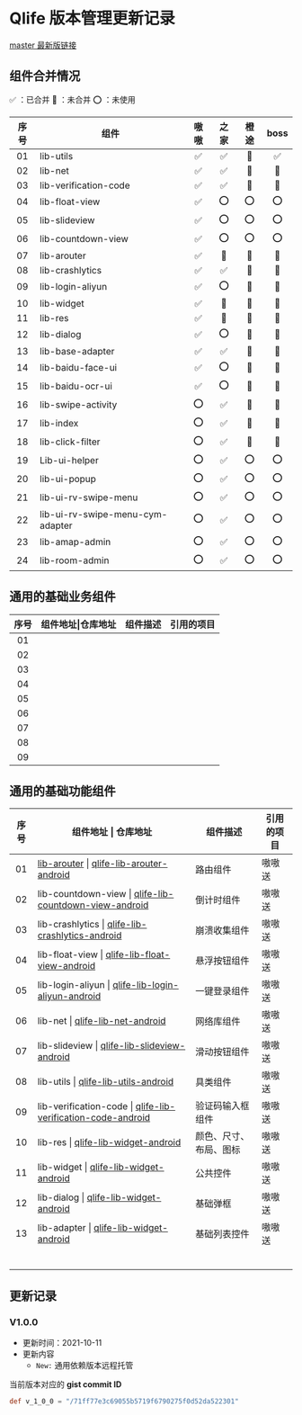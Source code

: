 # Qlife 版本管理更新记录

[master 最新版链接](https://raw.githubusercontent.com/qlife-android/version-config-gradle/master/version.gradle)

## 组件合并情况

:white_check_mark: ：已合并	:large_blue_circle: ：未合并	:o: ：未使用

| 序号 | 组件                  |        嗷嗷        |             之家              |             橙途              |             boss              |
| :--: | --------------------- | :----------------: | :---------------------------: | :---------------------------: | :---------------------------: |
|  01  | lib-utils             | :white_check_mark: |      :white_check_mark:       | :large_blue_circle: |      :white_check_mark:       |
|  02  | lib-net               | :white_check_mark: | :white_check_mark: | :large_blue_circle: | :large_blue_circle: |
|  03  | lib-verification-code | :white_check_mark: | :white_check_mark: | :large_blue_circle: | :large_blue_circle: |
|  04  | lib-float-view        | :white_check_mark: |              :o:              |              :o:              |              :o:              |
|  05  | lib-slideview         | :white_check_mark: |              :o:              |              :o:              |              :o:              |
|  06  | lib-countdown-view    | :white_check_mark: |              :o:              |              :o:              |              :o:              |
|  07  | lib-arouter           | :white_check_mark: |              :large_blue_circle:              |              :large_blue_circle:              |              :large_blue_circle:              |
|  08  | lib-crashlytics       | :white_check_mark: | :white_check_mark: | :large_blue_circle: | :large_blue_circle: |
|  09  | lib-login-aliyun      | :white_check_mark: | :o: | :large_blue_circle: | :large_blue_circle: |
|  10  | lib-widget            | :white_check_mark: | :large_blue_circle: | :large_blue_circle: | :large_blue_circle: |
|  11  | lib-res               | :white_check_mark: | :large_blue_circle: | :large_blue_circle: | :large_blue_circle: |
|  12  | lib-dialog            | :white_check_mark: | :o: | :large_blue_circle: | :large_blue_circle: |
|  13  | lib-base-adapter      | :white_check_mark: | :white_check_mark: | :large_blue_circle: | :large_blue_circle: |
|  14  | lib-baidu-face-ui     | :white_check_mark: | :o: | :large_blue_circle: | :large_blue_circle: |
|  15  | lib-baidu-ocr-ui      | :white_check_mark: | :o: | :large_blue_circle: | :large_blue_circle: |
| 16 | lib-swipe-activity | :o: | :white_check_mark: | :large_blue_circle: | :large_blue_circle: |
| 17 | lib-index | :o: | :white_check_mark: | :large_blue_circle: | :large_blue_circle: |
| 18 | lib-click-filter | :o: | :white_check_mark: | :large_blue_circle: | :large_blue_circle: |
| 19 | Lib-ui-helper | :o: | :white_check_mark: | :o: | :o: |
| 20 | lib-ui-popup | :o: | :white_check_mark: | :o: | :o: |
| 21 | lib-ui-rv-swipe-menu | :o: | :white_check_mark: | :o: | :o: |
| 22 | lib-ui-rv-swipe-menu-cym-adapter | :o: | :white_check_mark: | :o: | :o: |
| 23 | lib-amap-admin | :o: | :white_check_mark: | :o: | :o: |
| 24 | lib-room-admin | :o: | :white_check_mark: | :o: | :o: |











## 通用的基础业务组件

| 序号 | 组件地址\|仓库地址 | 组件描述 | 引用的项目 |
| :--: | ------------------ | -------- | ---------- |
|  01  |                    |          |            |
|  02  |                    |          |            |
|  03  |                    |          |            |
|  04  |                    |          |            |
|  05  |                    |          |            |
|  06  |                    |          |            |
|  07  |                    |          |            |
|  08  |                    |          |            |
|  09  |                    |          |            |





## 通用的基础功能组件

| 序号 | 组件地址 \| 仓库地址                                         | 组件描述               | 引用的项目 |
| :--: | ------------------------------------------------------------ | ---------------------- | ---------- |
|  01  | [lib-arouter](https://github.com/qlife-android/qlife-lib-arouter-android/tree/master/lib/lib-arouter) \| [qlife-lib-arouter-android](https://github.com/qlife-android/qlife-lib-arouter-android) | 路由组件               | 嗷嗷送     |
|  02  | lib-countdown-view \| [qlife-lib-countdown-view-android](https://github.com/qlife-android/qlife-lib-countdown-view-android) | 倒计时组件             | 嗷嗷送     |
|  03  | lib-crashlytics \| [qlife-lib-crashlytics-android](https://github.com/qlife-android/qlife-lib-crashlytics-android) | 崩溃收集组件           | 嗷嗷送     |
|  04  | lib-float-view \| [qlife-lib-float-view-android](https://github.com/qlife-android/qlife-lib-float-view-android) | 悬浮按钮组件           | 嗷嗷送     |
|  05  | lib-login-aliyun \| [qlife-lib-login-aliyun-android](https://github.com/qlife-android/qlife-lib-login-aliyun-android) | 一键登录组件           | 嗷嗷送     |
|  06  | lib-net \| [qlife-lib-net-android](https://github.com/qlife-android/qlife-lib-net-android) | 网络库组件             | 嗷嗷送     |
|  07  | lib-slideview \| [qlife-lib-slideview-android](https://github.com/qlife-android/qlife-lib-slideview-android) | 滑动按钮组件           | 嗷嗷送     |
|  08  | lib-utils \| [qlife-lib-utils-android](https://github.com/qlife-android/qlife-lib-utils-android) | 具类组件               | 嗷嗷送     |
|  09  | lib-verification-code \| [qlife-lib-verification-code-android](https://github.com/qlife-android/qlife-lib-verification-code-android) | 验证码输入框组件       | 嗷嗷送     |
|  10  | lib-res \| [qlife-lib-widget-android](https://github.com/qlife-android/qlife-lib-widget-android) | 颜色、尺寸、布局、图标 | 嗷嗷送     |
|  11  | lib-widget \| [qlife-lib-widget-android](https://github.com/qlife-android/qlife-lib-widget-android) | 公共控件               | 嗷嗷送     |
|  12  | lib-dialog \|  [qlife-lib-widget-android](https://github.com/qlife-android/qlife-lib-widget-android) | 基础弹框               | 嗷嗷送     |
|  13  | lib-adapter \|  [qlife-lib-widget-android](https://github.com/qlife-android/qlife-lib-widget-android) | 基础列表控件           | 嗷嗷送     |
|      |                                                              |                        |            |
|      |                                                              |                        |            |
|      |                                                              |                        |            |
|      |                                                              |                        |            |
|      |                                                              |                        |            |
|      |                                                              |                        |            |







## 更新记录

### V1.0.0

- 更新时间：2021-10-11
- 更新内容
  - `New:` 通用依赖版本远程托管

当前版本对应的  **gist commit ID**

```groovy
def v_1_0_0 = "/71ff77e3c69055b5719f6790275f0d52da522301"
```



